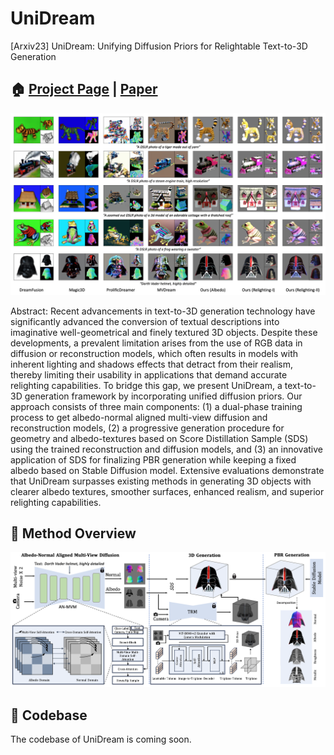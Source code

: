 # UniDream
[Arxiv23] UniDream: Unifying Diffusion Priors for Relightable Text-to-3D Generation
## 🏠 <a href="https://yg256li.github.io/UniDream/" target="_blank">Project Page</a> | <a href="https://arxiv.org/abs/2312.08754" target="_blank">Paper</a>

![img:teaser](image/teaser.png)

Abstract: Recent advancements in text-to-3D generation technology have significantly advanced the conversion of textual descriptions into imaginative well-geometrical and finely textured 3D objects. Despite these developments, a prevalent limitation arises from the use of RGB data in diffusion or reconstruction models, which often results in models with inherent lighting and shadows effects that detract from their realism, thereby limiting their usability in applications that demand accurate relighting capabilities. To bridge this gap, we present UniDream, a text-to-3D generation framework by incorporating unified diffusion priors. Our approach consists of three main components: (1) a dual-phase training process to get albedo-normal aligned multi-view diffusion and reconstruction models, (2) a progressive generation procedure for geometry and albedo-textures based on Score Distillation Sample (SDS) using the trained reconstruction and diffusion models, and (3) an innovative application of SDS for finalizing PBR generation while keeping a fixed albedo based on Stable Diffusion model. Extensive evaluations demonstrate that UniDream surpasses existing methods in generating 3D objects with clearer albedo textures, smoother surfaces, enhanced realism, and superior relighting capabilities.

## 🔨 Method Overview

![img:pipeline](image/unidream_pipeline.png)

## 🤝 Codebase
The codebase of UniDream is coming soon.
